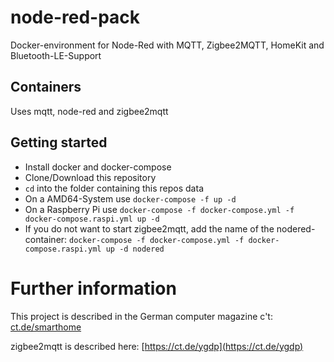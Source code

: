 
# node-red-pack
Docker-environment for Node-Red with MQTT, Zigbee2MQTT, HomeKit and Bluetooth-LE-Support

## Containers
Uses mqtt, node-red and zigbee2mqtt

## Getting started
* Install docker and docker-compose
* Clone/Download this repository
* `cd` into the folder containing this repos data
* On a AMD64-System use `docker-compose -f up -d`
* On a Raspberry Pi use `docker-compose -f docker-compose.yml -f docker-compose.raspi.yml up -d`
* If you do not want to start zigbee2mqtt, add the name of the nodered-container: `docker-compose -f docker-compose.yml -f docker-compose.raspi.yml up -d nodered`

# Further information
This project is described in the German computer magazine c't: [ct.de/smarthome](ct.de/smarthome)

zigbee2mqtt is described here: [https://ct.de/ygdp](https://ct.de/ygdp)
